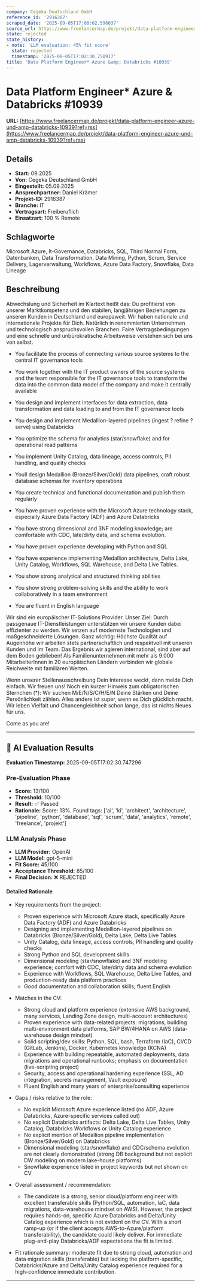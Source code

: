 ```yaml
---
company: Cegeka Deutschland GmbH
reference_id: '2916387'
scraped_date: '2025-09-05T17:00:02.596037'
source_url: https://www.freelancermap.de/projekt/data-platform-engineer-azure-und-amp-databricks-10939?ref=rss
state: rejected
state_history:
- note: 'LLM evaluation: 45% fit score'
  state: rejected
  timestamp: '2025-09-05T17:02:30.750917'
title: 'Data Platform Engineer* Azure &amp; Databricks #10939'
---
```



# Data Platform Engineer* Azure &amp; Databricks #10939
**URL:** [https://www.freelancermap.de/projekt/data-platform-engineer-azure-und-amp-databricks-10939?ref=rss](https://www.freelancermap.de/projekt/data-platform-engineer-azure-und-amp-databricks-10939?ref=rss)
## Details
- **Start:** 09.2025
- **Von:** Cegeka Deutschland GmbH
- **Eingestellt:** 05.09.2025
- **Ansprechpartner:** Daniel Krämer
- **Projekt-ID:** 2916387
- **Branche:** IT
- **Vertragsart:** Freiberuflich
- **Einsatzart:** 100
                                                % Remote

## Schlagworte
Microsoft Azure, It-Governance, Databricks, SQL, Third Normal Form, Datenbanken, Data Transformation, Data Mining, Python, Scrum, Service Delivery, Lagerverwaltung, Workflows, Azure Data Factory, Snowflake, Data Lineage

## Beschreibung
Abwechslung und Sicherheit im Klartext heißt das: Du profitierst von unserer Marktkompetenz und den stabilen, langjährigen Beziehungen zu unseren Kunden in Deutschland und europaweit. Wir haben nationale und internationale Projekte für Dich. Natürlich in renommierten Unternehmen und technologisch anspruchsvollen Branchen. Faire Vertragsbedingungen und eine schnelle und unbürokratische Arbeitsweise verstehen sich bei uns von selbst.

- You facilitate the process of connecting various source systems to the central IT governance tools
- You work together with the IT product owners of the source systems and the team responsible for the IT governance tools to transform the data into the common data model of the company and make it centrally available
- You design and implement interfaces for data extraction, data transformation and data loading to and from the IT governance tools
- You design and implement Medallion-layered pipelines (ingest ? refine ? serve) using Databricks
- You optimize the schema for analytics (star/snowflake) and for operational read patterns
- You implement Unity Catalog, data lineage, access controls, PII handling, and quality checks
- Youll design Medallion (Bronze/Silver/Gold) data pipelines, craft robust database schemas for inventory operations
- You create technical and functional documentation and publish them regularly

- You have proven experience with the Microsoft Azure technology stack, especially Azure Data Factory (ADF) and Azure Databricks
- You have strong dimensional and 3NF modeling knowledge; are comfortable with CDC, late/dirty data, and schema evolution.
- You have proven experience developing with Python and SQL
- You have experience implementing Medallion architecture, Delta Lake, Unity Catalog, Workflows, SQL Warehouse, and Delta Live Tables.
- You show strong analytical and structured thinking abilities
- You show strong problem-solving skills and the ability to work collaboratively in a team environment
- You are fluent in English language

Wir sind ein europäischer IT-Solutions Provider. Unser Ziel: Durch passgenaue IT-Dienstleistungen unterstützen wir unsere Kunden dabei effizienter zu werden. Wir setzen auf modernste Technologien und maßgeschneiderte Lösungen. Ganz wichtig: Höchste Qualität auf Augenhöhe wir arbeiten stets partnerschaftlich und respektvoll mit unseren Kunden und im Team. Das Ergebnis wir agieren international, sind aber auf dem Boden geblieben! Als Familienunternehmen mit mehr als 9.000 MitarbeiterInnen in 20 europäischen Ländern verbinden wir globale Reichweite mit familiären Werten.

Wenn unserer Stellenausschreibung Dein Interesse weckt, dann melde Dich einfach. Wir freuen uns! Noch ein kurzer Hinweis zum obligatorischen Sternchen (*): Wir suchen M/E/N/S/C/H/E/N Deine Stärken und Deine Persönlichkeit zählen. Alles andere ist super, wenn es Dich glücklich macht. Wir leben Vielfalt und Chancengleichheit schon lange, das ist nichts Neues für uns.

Come as you are!

---

## 🤖 AI Evaluation Results

**Evaluation Timestamp:** 2025-09-05T17:02:30.747296

### Pre-Evaluation Phase
- **Score:** 13/100
- **Threshold:** 10/100
- **Result:** ✅ Passed
- **Rationale:** Score: 13%. Found tags: ['ai', 'ki', 'architect', 'architecture', 'pipeline', 'python', 'database', 'sql', 'scrum', 'data', 'analytics', 'remote', 'freelance', 'projekt']

### LLM Analysis Phase
- **LLM Provider:** OpenAI
- **LLM Model:** gpt-5-mini
- **Fit Score:** 45/100
- **Acceptance Threshold:** 85/100
- **Final Decision:** ❌ REJECTED

#### Detailed Rationale
- Key requirements from the project:
  - Proven experience with Microsoft Azure stack, specifically Azure Data Factory (ADF) and Azure Databricks
  - Designing and implementing Medallion-layered pipelines on Databricks (Bronze/Silver/Gold), Delta Lake, Delta Live Tables
  - Unity Catalog, data lineage, access controls, PII handling and quality checks
  - Strong Python and SQL development skills
  - Dimensional modeling (star/snowflake) and 3NF modeling experience; comfort with CDC, late/dirty data and schema evolution
  - Experience with Workflows, SQL Warehouse, Delta Live Tables, and production-ready data platform practices
  - Good documentation and collaboration skills; fluent English

- Matches in the CV:
  - Strong cloud and platform experience (extensive AWS background, many services, Landing Zone design, multi-account architectures)
  - Proven experience with data-related projects: migrations, building multi-environment data platforms, SAP BW/4HANA on AWS (data-warehouse design mindset)
  - Solid scripting/dev skills: Python, SQL, bash, Terraform (IaC), CI/CD (GitLab, Jenkins), Docker, Kubernetes knowledge (KCNA)
  - Experience with building repeatable, automated deployments, data migrations and operational runbooks; emphasis on documentation (live-scripting project)
  - Security, access and operational hardening experience (SSL, AD integration, secrets management, Vault exposure)
  - Fluent English and many years of enterprise/consulting experience

- Gaps / risks relative to the role:
  - No explicit Microsoft Azure experience listed (no ADF, Azure Databricks, Azure-specific services called out)
  - No explicit Databricks artifacts: Delta Lake, Delta Live Tables, Unity Catalog, Databricks Workflows or Unity Catalog experience
  - No explicit mention of Medallion pipeline implementation (Bronze/Silver/Gold) on Databricks
  - Dimensional modeling (star/snowflake) and CDC/schema evolution are not clearly demonstrated (strong DB background but not explicit DW modeling on modern lake-house platforms)
  - Snowflake experience listed in project keywords but not shown on CV

- Overall assessment / recommendation:
  - The candidate is a strong, senior cloud/platform engineer with excellent transferable skills (Python/SQL, automation, IaC, data migrations, data-warehouse mindset on AWS). However, the project requires hands-on, specific Azure Databricks and Delta/Unity Catalog experience which is not evident on the CV. With a short ramp-up (or if the client accepts AWS-to-Azure/platform transferability), the candidate could likely deliver. For immediate plug-and-play Databricks/ADF expectations the fit is limited.

- Fit rationale summary: moderate fit due to strong cloud, automation and data migration skills (transferable) but lacking the platform-specific, Databricks/Azure and Delta/Unity Catalog experience required for a high-confidence immediate contribution.

---
